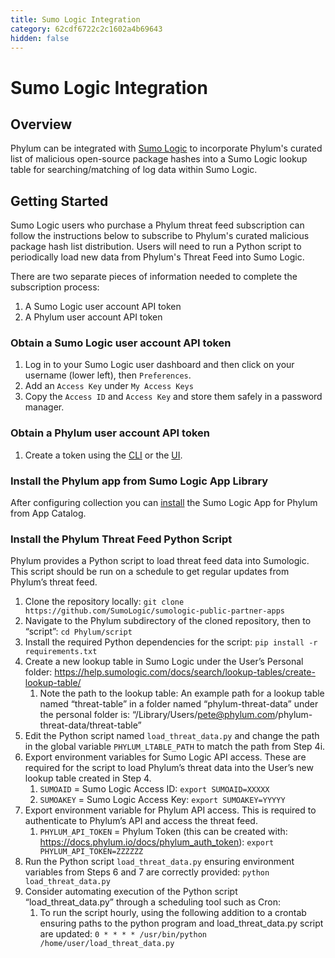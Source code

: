 ```yaml
---
title: Sumo Logic Integration
category: 62cdf6722c2c1602a4b69643
hidden: false
---
```


# Sumo Logic Integration

## Overview

Phylum can be integrated with [Sumo Logic](https://www.sumologic.com) to incorporate Phylum's curated list of malicious open-source package hashes into a Sumo Logic lookup table for searching/matching of log data within Sumo Logic.

## Getting Started

Sumo Logic users who purchase a Phylum threat feed subscription can follow the instructions below to subscribe to Phylum's curated malicious package hash list distribution. Users will need to run a Python script to periodically load new data from Phylum's Threat Feed into Sumo Logic.

There are two separate pieces of information needed to complete the subscription process:
1. A Sumo Logic user account API token
2. A Phylum user account API token

### Obtain a Sumo Logic user account API token

1. Log in to your Sumo Logic user dashboard and then click on your username (lower left), then `Preferences`.
2. Add an `Access Key` under `My Access Keys`
3. Copy the `Access ID` and `Access Key` and store them safely in a password manager.

### Obtain a Phylum user account API token

1. Create a token using the [CLI](https://docs.phylum.io/docs/phylum_auth_create-token) or the [UI](https://docs.phylum.io/docs/api-keys).

### Install the Phylum app from Sumo Logic App Library
After configuring collection you can [install](https://help.sumologic.com/05Search/Library/Apps-in-Sumo-Logic/Install-Apps-from-the-Library) the Sumo Logic App for Phylum from App Catalog.

### Install the Phylum Threat Feed Python Script
Phylum provides a Python script to load threat feed data into Sumologic. This script should be run on a schedule to get regular updates from Phylum’s threat feed. 

1. Clone the repository locally: `git clone https://github.com/SumoLogic/sumologic-public-partner-apps`
1. Navigate to the Phylum subdirectory of the cloned repository, then to “script”: `cd Phylum/script`
1. Install the required Python dependencies for the script: `pip install -r requirements.txt`
1. Create a new lookup table in Sumo Logic under the User’s Personal folder: https://help.sumologic.com/docs/search/lookup-tables/create-lookup-table/
    1. Note the path to the lookup table: An example path for a lookup table named “threat-table” in a folder named “phylum-threat-data” under the personal folder is: “/Library/Users/pete@phylum.com/phylum-threat-data/threat-table”
1. Edit the Python script named `load_threat_data.py` and change the path in the global variable `PHYLUM_LTABLE_PATH` to match the path from Step 4i.
1. Export environment variables for Sumo Logic API access. These are required for the script to load Phylum’s threat data into the User’s new lookup table created in Step 4.
    1. `SUMOAID` = Sumo Logic Access ID: `export SUMOAID=XXXXX`
    1. `SUMOAKEY` = Sumo Logic Access Key: `export SUMOAKEY=YYYYY`
1. Export environment variable for Phylum API access. This is required to authenticate to Phylum’s API and access the threat feed.
    1. `PHYLUM_API_TOKEN` = Phylum Token (this can be created with: https://docs.phylum.io/docs/phylum_auth_token): `export PHYLUM_API_TOKEN=ZZZZZZ`
1. Run the Python script `load_threat_data.py` ensuring environment variables from Steps 6 and 7 are correctly provided: `python load_threat_data.py`
1. Consider automating execution of the Python script “load_threat_data.py” through a scheduling tool such as Cron: 
    1. To run the script hourly, using the following addition to a crontab ensuring paths to the python program and load_threat_data.py script are updated: `0 * * * * /usr/bin/python /home/user/load_threat_data.py`